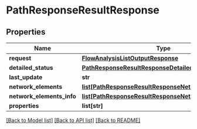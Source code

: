 # PathResponseResultResponse

## Properties
Name | Type | Description | Notes
------------ | ------------- | ------------- | -------------
**request** | [**FlowAnalysisListOutputResponse**](FlowAnalysisListOutputResponse.md) |  | [optional] 
**detailed_status** | [**PathResponseResultResponseDetailedStatus**](PathResponseResultResponseDetailedStatus.md) |  | [optional] 
**last_update** | **str** |  | [optional] 
**network_elements** | [**list[PathResponseResultResponseNetworkElements]**](PathResponseResultResponseNetworkElements.md) |  | [optional] 
**network_elements_info** | [**list[PathResponseResultResponseNetworkElementsInfo]**](PathResponseResultResponseNetworkElementsInfo.md) |  | [optional] 
**properties** | **list[str]** |  | [optional] 

[[Back to Model list]](../README.md#documentation-for-models) [[Back to API list]](../README.md#documentation-for-api-endpoints) [[Back to README]](../README.md)


